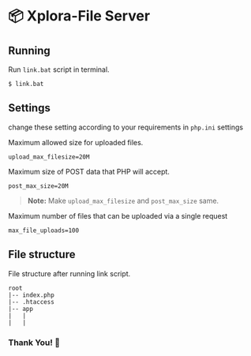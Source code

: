 # 📦 Xplora-File Server

## Running

Run `link.bat` script in terminal.

```
$ link.bat
```

## Settings

change these setting according to your requirements in
`php.ini` settings

Maximum allowed size for uploaded files.

```
upload_max_filesize=20M
```

Maximum size of POST data that PHP will accept.

```
post_max_size=20M
```

> **Note:** Make `upload_max_filesize` and `post_max_size` same.

Maximum number of files that can be uploaded via a single request

```
max_file_uploads=100
```

## File structure

File structure after running link script.

```
root
|-- index.php
|-- .htaccess
|-- app
|   |
|   |
```

### Thank You! 🙏
